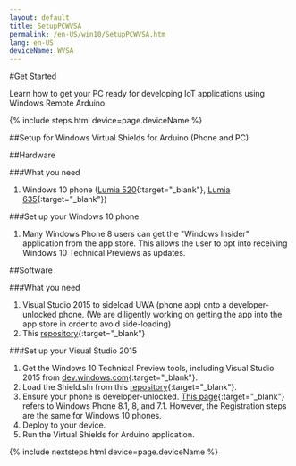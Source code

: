 ```yaml
---
layout: default
title: SetupPCWVSA
permalink: /en-US/win10/SetupPCWVSA.htm
lang: en-US
deviceName: WVSA
---
```


#Get Started

Learn how to get your PC ready for developing IoT applications using Windows Remote Arduino.

{% include steps.html device=page.deviceName %}

##Setup for Windows Virtual Shields for Arduino (Phone and PC)

##Hardware

###What you need
 1. Windows 10 phone ([Lumia 520](http://www.microsoft.com/en-us/mobile/phone/lumia520/){:target="_blank"}, [Lumia 635](http://www.microsoft.com/en-us/mobile/phone/lumia635/){:target="_blank"})

###Set up your Windows 10 phone
 1. Many Windows Phone 8 users can get the "Windows Insider" application from the app store. This allows the user to opt into receiving Windows 10 Technical Previews as updates.

##Software

###What you need
 1. Visual Studio 2015 to sideload UWA (phone app) onto a developer-unlocked phone.
 (We are diligently working on getting the app into the app store in order to avoid side-loading)
 2. This [repository](https://github.com/ms-iot/virtual-shields-universal){:target="_blank"}

###Set up your Visual Studio 2015
 1. Get the Windows 10 Technical Preview tools, including Visual Studio 2015 from [dev.windows.com](https://dev.windows.com/en-us/windows-10-developer-preview-tools){:target="_blank"}.
 2. Load the Shield.sln from this [repository](https://github.com/ms-iot/virtual-shields-universal){:target="_blank"}.
 3. Ensure your phone is developer-unlocked. [This page](https://msdn.microsoft.com/en-us/library/windows/apps/dn614128.aspx){:target="_blank"} refers to Windows Phone 8.1, 8, and 7.1. However, the Registration steps are the same for Windows 10 phones.
 4. Deploy to your device.
 5. Run the Virtual Shields for Arduino application.

 {% include nextsteps.html device=page.deviceName %}